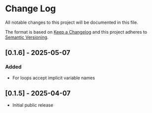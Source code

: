 # Change Log
All notable changes to this project will be documented in this file.

The format is based on [Keep a Changelog](http://keepachangelog.com/)
and this project adheres to [Semantic Versioning](http://semver.org/).

## [0.1.6] - 2025-05-07

### Added

  - For loops accept implicit variable names


## [0.1.5] - 2025-04-07

  - Initial public release

